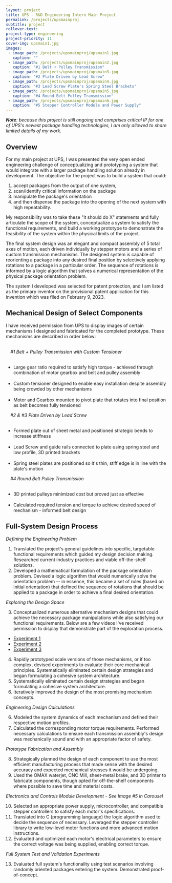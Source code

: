 ```yaml
---
layout: project
title: UPS - R&D Engineering Intern Main Project
permalink: /projects/upsmainproj
subtitle: project
rollover-text:
project-type: engineering
project-priority: 11
cover-img: upsmain1.jpg
images:
 - image_path: /projects/upsmainproj/upsmain1.jpg
   caption: ""
 - image_path: /projects/upsmainproj/upsmain2.jpg
   caption: "#1 Belt + Pulley Transmission"
 - image_path: /projects/upsmainproj/upsmain3.jpg
   caption: "#2 Plate Driven by Lead Screw"
 - image_path: /projects/upsmainproj/upsmain4.jpg
   caption: "#3 Lead Screw Plate's Spring Steel Brackets"
 - image_path: /projects/upsmainproj/upsmain5.jpg
   caption: "#4 Round Belt Pulley Transmission"
 - image_path: /projects/upsmainproj/upsmain6.jpg
   caption: "#5 Stepper Controller Module and Power Supply"
---
```

<span style="font-style:oblique"><b>Note</b>: because this project is still ongoing and comprises critical IP for one of UPS's newest package handling technologies, I am only allowed to share limited details of my work.</span>

## Overview
For my main project at UPS, I was presented the very open ended engineering challenge of conceptualizing and prototyping a system that would integrate with a larger package handilng solution already in development. The objective for the project was to build a system that could:
1.  accept packages from the output of one system,
2.  scan/identify critical information on the package
3.  manipulate the package's orientation
4.  and then dispense the package into the opening of the next system with high repeatability.

My responsibility was to take these "it should do X" statements and fully articulate the scope of the system, conceptualize a system to satisfy the functional requirements, and build a working prototype to demonstrate the feasibility of the system within the physical limits of the project.

 The final system design was an elegant and compact assembly of 5 total axes of motion, each driven individually by stepper motors and a series of custom transmission mechanisms. The designed system is capable of reorienting a package into any desired final position by selectively applying rotations to a package in a particular order. The sequence of rotations is informed by a logic algorithm that solves a numerical representation of the physical package orientation problem.

The system I developed was selected for patent protection, and I am listed as the primary inventor on the provisional patent application for this invention which was filed on February 9, 2023.

## Mechanical Design of Select Components

I have received permission from UPS to display images of certain mechanisms I designed and fabricated for the completed prototype. These mechanisms are described in order below:<br><br>

<span style="font-style:oblique; font-weight:415;">&emsp;#1 Belt + Pulley Transmission with Custom Tensioner</span>
<ul>
    &emsp;<li>Large gear ratio required to satisfy high torque - achieved through combination of motor gearbox and belt and pulley assembly</li>
    &emsp;<li>Custom tensioner designed to enable easy installation despite assembly being crowded by other mechanisms</li>
    &emsp;&emsp;<li>Motor and Gearbox mounted to pivot plate that rotates into final position as belt becomes fully tensioned</li>
</ul>

<span style="font-style:oblique; font-weight:415;">&emsp;#2 & #3 Plate Driven by Lead Screw</span>
<ul>
    &emsp;<li>Formed plate out of sheet metal and positioned strategic bends to increase stiffness</li>
    &emsp;<li>Lead Screw and guide rails connected to plate using spring steel and low profile, 3D printed brackets</li>
    &emsp;&emsp;<li>Spring steel plates are positioned so it's thin, stiff edge is in line with the plate's motion</li>
</ul>

<span style="font-style:oblique; font-weight:415;">&emsp;#4 Round Belt Pulley Transmission</span>
<ul>
    &emsp;<li>3D printed pulleys minimized cost but proved just as effective</li>
    &emsp;<li>Calculated required tension and torque to achieve desired speed of mechanism - informed belt design</li>
</ul>

## Full-System Design Process 

<span style="font-style:oblique; font-weight:415;">Defining the Engineering Problem</span>

1.  Translated the project's general guidelines into specific, targetable functional requirements which guided my design decision making. Researched current industry practices and viable off-the-shelf solutions.
2.  Developed a mathematical formulation of the package orientation problem. Devised a logic algorithm that would numerically solve the orientation problem -- in essence, this became a set of rules (based on initial orientation) that defined the sequence of rotations that should be applied to a package in order to achieve a final desired orientation.

<span style="font-style:oblique; font-weight:415;">Exploring the Design Space</span>

3. Conceptualized numerous alternative mechanism designs that could achieve the necessary package manipulations while also satisfying our functional requirements. Below are a few videos I've received permission to display that demonstrate part of the exploration process.
* [Experiment 1](/projects/upsmainproj/upsmain7.mp4)
* [Experiment 2](/projects/upsmainproj/upsmain8.mp4)
* [Experiment 3](/projects/upsmainproj/upsmain9.mp4)
4. Rapidly prototyped scale versions of those mechanisms, or if too complex, devised experiments to evaluate their core mechanical principles. Systematically eliminated certain design strategies and began formulating a cohesive system architecture.
5. Systematically eliminated certain design strategies and began formulating a cohesive system architecture. 
6. Iteratively improved the design of the most promising mechanism concepts.

<span style="font-style:oblique; font-weight:415;">Engineering Design Calculations</span>

6. Modeled the system dynamics of each mechanism and defined their respective motion profiles.
7. Calculated the corresponding motor torque requirements. Performed necessary calculations to ensure each transmission assembly's design was mechanically sound and with an appropriate factor of safety. 

<span style="font-style:oblique; font-weight:415;">Prototype Fabrication and Assembly</span>

8. Strategically planned the design of each component to use the most efficient manufacturing process that made sense with the desired accuracy and expected mechanical stresses it would be undergoing.
9. Used the OMAX waterjet, CNC Mill, sheet-metal brake, and 3D printer to fabricate components, though opted for off-the-shelf components where possible to save time and material costs. 

<span style="font-style:oblique; font-weight:415;">Electronics and Controls Module Development - See Image #5 in Carousel</span>

10. Selected an appropriate power supply, microcontroller, and compatible stepper controllers to satisfy each motor's specifications. 
11. Translated into C (programming language) the logic algorithm used to decide the sequence of necessary. Leveraged the stepper controller library to write low-level motor functions and more advanced motion instructions.
12. Evaluated and optimized each motor's electrical parameters to ensure the correct voltage was being supplied, enabling correct torque.

<span style="font-style:oblique; font-weight:415;">Full System Test and Validation Experiments</span>

13. Evaluated full system's functionality using test scenarios involving randomly oriented packages entering the system. Demonstrated proof-of-concept. 






